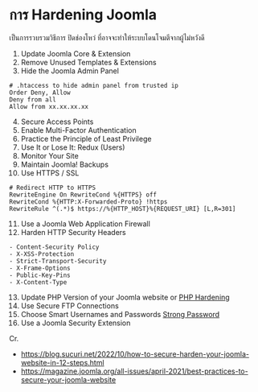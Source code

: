 # การ Hardening Joomla

เป็นการรวบรวมวิธีการ ปิดช่องโหว่ ที่อาจจะทำให้ระบบโดนโจมตีจากผู้ไม่หวังดี

1. Update Joomla Core & Extension
2. Remove Unused Templates & Extensions
3. Hide the Joomla Admin Panel
```
# .htaccess to hide admin panel from trusted ip
Order Deny, Allow
Deny from all
Allow from xx.xx.xx.xx
```
4. Secure Access Points
5. Enable Multi-Factor Authentication
6. Practice the Principle of Least Privilege
7. Use It or Lose It: Redux (Users)
8. Monitor Your Site
9. Maintain Joomla! Backups
10. Use HTTPS / SSL

```
# Redirect HTTP to HTTPS
RewriteEngine On RewriteCond %{HTTPS} off 
RewriteCond %{HTTP:X-Forwarded-Proto} !https 
RewriteRule ^(.*)$ https://%{HTTP_HOST}%{REQUEST_URI} [L,R=301]
```

11. Use a Joomla Web Application Firewall
12. Harden HTTP Security Headers

```
- Content-Security Policy
- X-XSS-Protection
- Strict-Transport-Security
- X-Frame-Options
- Public-Key-Pins
- X-Content-Type
```

13. Update PHP Version of your Joomla website or [PHP Hardening](./webserver-hardening.md)
14. Use Secure FTP Connections
15. Choose Smart Usernames and Passwords [Strong Password](../PasswordManagement/README.md)
16. Use a Joomla Security Extension

Cr.
- https://blog.sucuri.net/2022/10/how-to-secure-harden-your-joomla-website-in-12-steps.html
- https://magazine.joomla.org/all-issues/april-2021/best-practices-to-secure-your-joomla-website